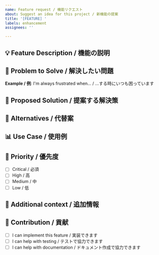 ```yaml
---
name: Feature request / 機能リクエスト
about: Suggest an idea for this project / 新機能の提案
title: '[FEATURE] '
labels: enhancement
assignees: ''

---
```


## 💡 Feature Description / 機能の説明
<!-- A clear and concise description of what you want to happen -->
<!-- どのような機能が欲しいか、簡潔に説明してください -->

## 🤔 Problem to Solve / 解決したい問題
<!-- Is your feature request related to a problem? Please describe -->
<!-- この機能で解決したい問題があれば説明してください -->
**Example / 例**: I'm always frustrated when... / ...する時にいつも困っています

## 🚀 Proposed Solution / 提案する解決策
<!-- Describe the solution you'd like -->
<!-- あなたが考える解決策を説明してください -->

## 🔄 Alternatives / 代替案
<!-- Have you considered any alternative solutions or features? -->
<!-- 他の解決方法や機能を検討しましたか？ -->

## 📊 Use Case / 使用例
<!-- Provide a specific example of how this feature would be used -->
<!-- この機能がどのように使われるか、具体例を挙げてください -->

## 🎯 Priority / 優先度
<!-- How important is this feature to you? -->
<!-- この機能はあなたにとってどの程度重要ですか？ -->
- [ ] Critical / 必須
- [ ] High / 高
- [ ] Medium / 中
- [ ] Low / 低

## 📝 Additional context / 追加情報
<!-- Add any other context, mockups, or screenshots about the feature request here -->
<!-- その他の情報、モックアップ、スクリーンショットなどがあれば追加してください -->

## 💪 Contribution / 貢献
<!-- Are you willing to help implement this feature? -->
<!-- この機能の実装に協力していただけますか？ -->
- [ ] I can implement this feature / 実装できます
- [ ] I can help with testing / テストで協力できます
- [ ] I can help with documentation / ドキュメント作成で協力できます